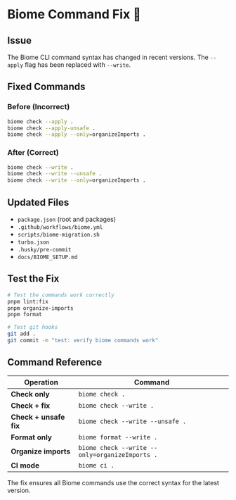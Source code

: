 # Biome Command Fix 🔧

## Issue
The Biome CLI command syntax has changed in recent versions. The `--apply` flag has been replaced with `--write`.

## Fixed Commands

### Before (Incorrect)
```bash
biome check --apply .
biome check --apply-unsafe .
biome check --apply --only=organizeImports .
```

### After (Correct)
```bash
biome check --write .
biome check --write --unsafe .
biome check --write --only=organizeImports .
```

## Updated Files
- `package.json` (root and packages)
- `.github/workflows/biome.yml`
- `scripts/biome-migration.sh`
- `turbo.json`
- `.husky/pre-commit`
- `docs/BIOME_SETUP.md`

## Test the Fix

```bash
# Test the commands work correctly
pnpm lint:fix
pnpm organize-imports
pnpm format

# Test git hooks
git add .
git commit -m "test: verify biome commands work"
```

## Command Reference

| Operation | Command |
|-----------|---------|
| **Check only** | `biome check .` |
| **Check + fix** | `biome check --write .` |
| **Check + unsafe fix** | `biome check --write --unsafe .` |
| **Format only** | `biome format --write .` |
| **Organize imports** | `biome check --write --only=organizeImports .` |
| **CI mode** | `biome ci .` |

The fix ensures all Biome commands use the correct syntax for the latest version.
